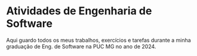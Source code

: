 # Atividades de Engenharia de Software
Aqui guardo todos os meus trabalhos, exercícios e tarefas durante a minha graduação de Eng. de Software na PUC MG no ano de 2024.
